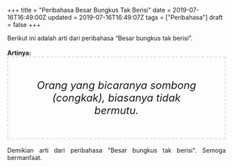 +++
title = "Peribahasa Besar Bungkus Tak Berisi"
date = 2019-07-16T16:49:00Z
updated = 2019-07-16T16:49:07Z
tags = ["Peribahasa"]
draft = false
+++

<div dir="ltr" style="text-align: left;" trbidi="on"><div style="text-align: justify;">Berikut ini adalah arti dari peribahasa “Besar bungkus tak berisi”.</div><br /><div style="text-align: justify;"><b>Artinya:</b></div><div style="border: 2px dashed #ddd; font-size: 24px; height: auto; margin: 0 auto; padding: 50px; text-align: center; width: auto;"><i>Orang yang bicaranya sombong (congkak), biasanya tidak bermutu.</i></div><div style="text-align: justify;"><br /></div><div style="text-align: justify;">Demikian arti dari peribahasa "Besar bungkus tak berisi". Semoga bermanfaat.</div></div>
